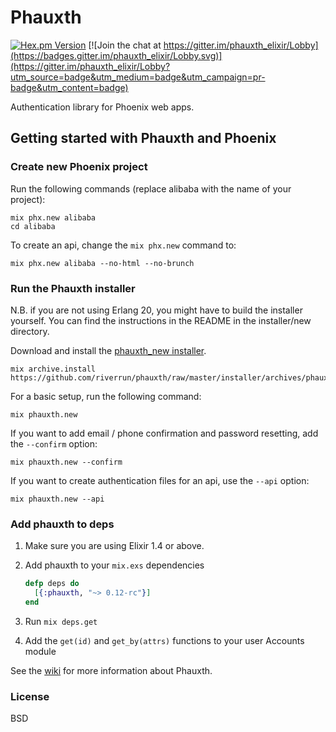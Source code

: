 # Phauxth

[![Hex.pm Version](http://img.shields.io/hexpm/v/phauxth.svg)](https://hex.pm/packages/phauxth)
[![Join the chat at https://gitter.im/phauxth_elixir/Lobby](https://badges.gitter.im/phauxth_elixir/Lobby.svg)](https://gitter.im/phauxth_elixir/Lobby?utm_source=badge&utm_medium=badge&utm_campaign=pr-badge&utm_content=badge)

Authentication library for Phoenix web apps.

## Getting started with Phauxth and Phoenix

### Create new Phoenix project

Run the following commands (replace alibaba with the name of your project):

    mix phx.new alibaba
    cd alibaba

To create an api, change the `mix phx.new` command to:

    mix phx.new alibaba --no-html --no-brunch

### Run the Phauxth installer

N.B. if you are not using Erlang 20, you might have to build the installer
yourself. You can find the instructions in the README in the installer/new
directory.

Download and install the [phauxth_new installer](https://github.com/riverrun/phauxth/raw/master/installer/archives/phauxth_new.ez).

    mix archive.install https://github.com/riverrun/phauxth/raw/master/installer/archives/phauxth_new.ez

For a basic setup, run the following command:

    mix phauxth.new

If you want to add email / phone confirmation and password resetting, add the `--confirm` option:

    mix phauxth.new --confirm

If you want to create authentication files for an api, use the `--api` option:

    mix phauxth.new --api

### Add phauxth to deps

1. Make sure you are using Elixir 1.4 or above.

2. Add phauxth to your `mix.exs` dependencies

    ```elixir
    defp deps do
      [{:phauxth, "~> 0.12-rc"}]
    end
    ```

3. Run `mix deps.get`

4. Add the `get(id)` and `get_by(attrs)` functions to your user Accounts module

See the [wiki](https://github.com/riverrun/phauxth/wiki) for more
information about Phauxth.

### License

BSD
